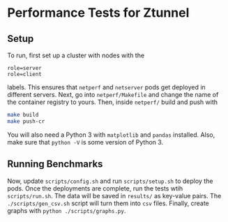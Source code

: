 # Performance Tests for Ztunnel

## Setup

To run, first set up a cluster with nodes with the

```
role=server
role=client
```

labels.
This ensures that `netperf` and `netserver` pods get deployed in different servers.
Next, go into `netperf/Makefile` and change the name of the container registry to yours. 
Then, inside `netperf/` build and push with

```bash
make build
make push-cr
```

You will also need a Python 3 with `matplotlib` and `pandas` installed.
Also, make sure that `python -V` is some version of Python 3.

## Running Benchmarks

Now, update `scripts/config.sh` and run `scripts/setup.sh` to deploy the pods.
Once the deployments are complete, run the tests wtih `scripts/run.sh`.
The data will be saved in `results/` as key-value pairs.
The `./scripts/gen_csv.sh` script will turn them into `csv` files.
Finally, create graphs with `python ./scripts/graphs.py`.


